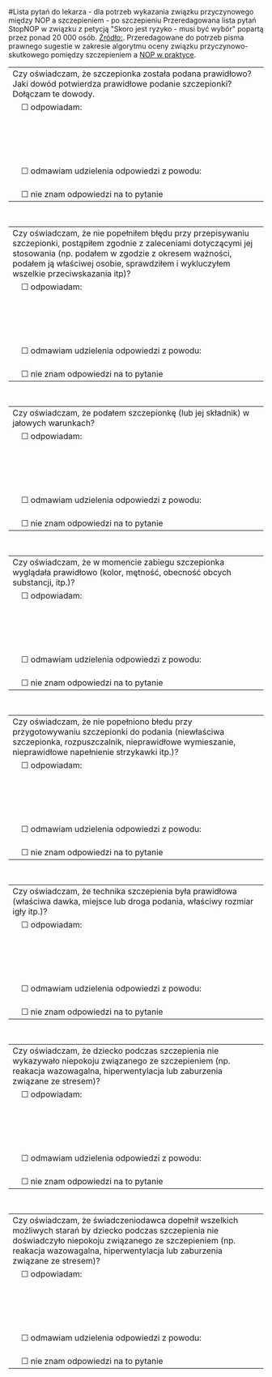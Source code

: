 <!--
<style>
table {
   width:100%;
   border: 2px solid gray;
}
</style>
-->
#Lista pytań do lekarza - dla potrzeb wykazania związku przyczynowego między NOP a szczepieniem - po szczepieniu
Przeredagowana lista pytań StopNOP w związku z petycją "Skoro jest ryzyko - musi być wybór" popartą przez ponad 20 000 osób. [Źródło:](https://www.facebook.com/stowarzyszeniestopnop/posts/1299417503419008).
Przeredagowane do potrzeb pisma prawnego sugestie w zakresie algorytmu oceny związku przyczynowo-skutkowego pomiędzy szczepieniem a [NOP w praktyce](http://www.mp.pl/szczepienia/artykuly/wytyczne/show.html?id=97606).
<!-- przeredagowane do potrzeb pisma prawnego sugestie w zakresie algorytmu oceny związku przyczynowo-skutkowego pomiędzy szczepieniem a NOP w praktyce - http://www.mp.pl/szczepienia/artykuly/wytyczne/show.html?id=97606 -->

<table><tr><td>
Czy oświadczam, że szczepionka została podana prawidłowo? Jaki dowód potwierdza prawidłowe podanie szczepionki? Dołączam te dowody. 
</td></tr><tr><td>&nbsp;&nbsp;&nbsp;&nbsp;☐&nbsp;odpowiadam:<br><br><br><br><br><br></td></tr><tr><td>&nbsp;&nbsp;&nbsp;&nbsp;☐&nbsp;odmawiam udzielenia odpowiedzi z powodu:<br><br></td></tr><tr><td>&nbsp;&nbsp;&nbsp;&nbsp;☐&nbsp;nie znam odpowiedzi na to pytanie</td></tr></table><br>

<table><tr><td>
Czy oświadczam, że nie popełniłem błędu przy przepisywaniu szczepionki, postąpiłem zgodnie z zaleceniami dotyczącymi jej stosowania (np. podałem w zgodzie z okresem ważności, podałem ją właściwej osobie, sprawdziłem i wykluczyłem wszelkie przeciwskazania itp)? 
</td></tr><tr><td>&nbsp;&nbsp;&nbsp;&nbsp;☐&nbsp;odpowiadam:<br><br><br><br><br><br></td></tr><tr><td>&nbsp;&nbsp;&nbsp;&nbsp;☐&nbsp;odmawiam udzielenia odpowiedzi z powodu:<br><br></td></tr><tr><td>&nbsp;&nbsp;&nbsp;&nbsp;☐&nbsp;nie znam odpowiedzi na to pytanie</td></tr></table><br>

<table><tr><td>
Czy oświadczam, że podałem szczepionkę (lub jej składnik) w jałowych warunkach?  
</td></tr><tr><td>&nbsp;&nbsp;&nbsp;&nbsp;☐&nbsp;odpowiadam:<br><br><br><br><br><br></td></tr><tr><td>&nbsp;&nbsp;&nbsp;&nbsp;☐&nbsp;odmawiam udzielenia odpowiedzi z powodu:<br><br></td></tr><tr><td>&nbsp;&nbsp;&nbsp;&nbsp;☐&nbsp;nie znam odpowiedzi na to pytanie</td></tr></table><br>

<table><tr><td>
Czy oświadczam, że w momencie zabiegu szczepionka wyglądała prawidłowo (kolor, mętność, obecność obcych substancji, itp.)? 
</td></tr><tr><td>&nbsp;&nbsp;&nbsp;&nbsp;☐&nbsp;odpowiadam:<br><br><br><br><br><br></td></tr><tr><td>&nbsp;&nbsp;&nbsp;&nbsp;☐&nbsp;odmawiam udzielenia odpowiedzi z powodu:<br><br></td></tr><tr><td>&nbsp;&nbsp;&nbsp;&nbsp;☐&nbsp;nie znam odpowiedzi na to pytanie</td></tr></table><br>

<table><tr><td>
Czy oświadczam, że nie popełniono błedu przy przygotowywaniu szczepionki do podania (niewłaściwa szczepionka, rozpuszczalnik, nieprawidłowe wymieszanie, nieprawidłowe napełnienie strzykawki itp.)?  
</td></tr><tr><td>&nbsp;&nbsp;&nbsp;&nbsp;☐&nbsp;odpowiadam:<br><br><br><br><br><br></td></tr><tr><td>&nbsp;&nbsp;&nbsp;&nbsp;☐&nbsp;odmawiam udzielenia odpowiedzi z powodu:<br><br></td></tr><tr><td>&nbsp;&nbsp;&nbsp;&nbsp;☐&nbsp;nie znam odpowiedzi na to pytanie</td></tr></table><br>

<table><tr><td>
Czy oświadczam, że technika szczepienia była prawidłowa (właściwa dawka, miejsce lub droga podania, właściwy rozmiar igły itp.)?  
</td></tr><tr><td>&nbsp;&nbsp;&nbsp;&nbsp;☐&nbsp;odpowiadam:<br><br><br><br><br><br></td></tr><tr><td>&nbsp;&nbsp;&nbsp;&nbsp;☐&nbsp;odmawiam udzielenia odpowiedzi z powodu:<br><br></td></tr><tr><td>&nbsp;&nbsp;&nbsp;&nbsp;☐&nbsp;nie znam odpowiedzi na to pytanie</td></tr></table><br>

<table><tr><td>
Czy oświadczam, że dziecko podczas szczepienia nie wykazywało niepokoju związanego ze szczepieniem (np. reakacja wazowagalna, hiperwentylacja lub zaburzenia związane ze stresem)?  
</td></tr><tr><td>&nbsp;&nbsp;&nbsp;&nbsp;☐&nbsp;odpowiadam:<br><br><br><br><br><br></td></tr><tr><td>&nbsp;&nbsp;&nbsp;&nbsp;☐&nbsp;odmawiam udzielenia odpowiedzi z powodu:<br><br></td></tr><tr><td>&nbsp;&nbsp;&nbsp;&nbsp;☐&nbsp;nie znam odpowiedzi na to pytanie</td></tr></table><br>

<table><tr><td>
Czy oświadczam, że świadczeniodawca dopełnił wszelkich możliwych starań by dziecko podczas szczepienia nie doświadczyło niepokoju związanego ze szczepieniem (np. reakacja wazowagalna, hiperwentylacja lub zaburzenia związane ze stresem)?  
</td></tr><tr><td>&nbsp;&nbsp;&nbsp;&nbsp;☐&nbsp;odpowiadam:<br><br><br><br><br><br></td></tr><tr><td>&nbsp;&nbsp;&nbsp;&nbsp;☐&nbsp;odmawiam udzielenia odpowiedzi z powodu:<br><br></td></tr><tr><td>&nbsp;&nbsp;&nbsp;&nbsp;☐&nbsp;nie znam odpowiedzi na to pytanie</td></tr></table><br>

